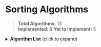 # Sorting Algorithms

> **Total Algorithms:** 13  
> **Implemented:** 8
> **Yet to Implement:** 5

<details>
<summary><strong>Algorithm List</strong> (click to expand)</summary>

### Implemented
- Selection Sort
- Bubble Sort
- Insertion Sort
- Quick Sort
- Merge Sort
- Dual-Pivot Quick Sort
- Heap Sort
- 3-Way Quick Sort
- Binary Insertion Sort

### Yet to Implement
- TimSort
- IntroSort
- Counting Sort
- Radix Sort
- Bucket Sort

</details>

